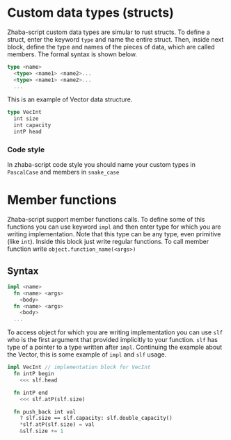 # Custom data types (structs)

Zhaba-script custom data types are simular to rust structs. To define a struct, enter the keyword `type` and name the entire struct. Then, inside next block, define the type and names of the pieces of data, which are called members. The formal syntax is shown below.

```rust
type <name>
  <type> <name1> <name2>...
  <type> <name1> <name2>...
  ...
```

This is an example of Vector data structure.

```rust
type VecInt
  int size
  int capacity
  intP head
```

### Code style

In zhaba-script code style you should name your custom types in `PascalCase` and members in `snake_case`

# Member functions

Zhaba-script support member functions calls. To define some of this functions you can use keyword `impl` and then enter type for which you are writing implementation. Note that this type can be any type, even primitive (like `int`). Inside this block just write regular functions. To call member function write `object.function_name(<args>)`

## Syntax

```rust
impl <name>
  fn <name> <args>
    <body>
  fn <name> <args>
    <body>
  ...
```

To access object for which you are writing implementation you can use `slf` who is the first argument that provided implicitly to your function. `slf` has type of a pointer to a type written after `impl`.
Continuing the example about the Vector, this is some example of `impl` and `slf` usage.

```rust
impl VecInt // implementation block for VecInt
  fn intP begin
    <<< slf.head

  fn intP end
    <<< slf.atP(slf.size)

  fn push_back int val
    ? slf.size == slf.capacity: slf.double_capacity()
    *slf.atP(slf.size) = val
    &slf.size += 1
```
